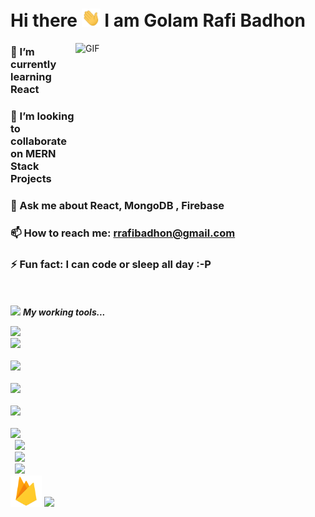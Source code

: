 <h1> Hi there <img src="https://raw.githubusercontent.com/ABSphreak/ABSphreak/master/gifs/Hi.gif" width="30px"> I am Golam Rafi Badhon </h1>


<a target="_blank">
  <img align="right" height="250" width="400" alt="GIF" src="https://s3.gifyu.com/images/image.gif">
</a>

### 🌱 I’m currently learning React
### 👯 I’m looking to collaborate on MERN Stack Projects
### 💬 Ask me about React, MongoDB , Firebase
### 📫 How to reach me: rrafibadhon@gmail.com
### ⚡ Fun fact: I can code or sleep all day :-P
<br/><br/>
<img src="https://media.giphy.com/media/iY8CRBdQXODJSCERIr/giphy.gif" width="30px">&nbsp;***My working tools...***
<p align="left">
  
  <code><img width="50" src="https://github.com/uannabi/-/blob/master/resource/git.svg"></code>
  <code> <img width="50" src="https://www.vectorlogo.zone/logos/w3_html5/w3_html5-ar21.svg"> </code>
  <code> <img width="50" src="https://www.vectorlogo.zone/logos/heroku/heroku-ar21.svg"> </code>
  <code> <img width="50" src="https://www.vectorlogo.zone/logos/reactjs/reactjs-ar21.svg"> </code>
  <code> <img width="50" src="https://www.vectorlogo.zone/logos/javascript/javascript-ar21.svg"> </code>
  <code> <img width="50" src="https://www.vectorlogo.zone/logos/netlifyapp_watercss/netlifyapp_watercss-ar21.svg"> </code>
  <code> <img width="50" src="https://i.ibb.co/Xxh9jKn/image.png"> </code>
  <code> <img width="50" src="https://i.ibb.co/QFhyd5B/image.png"> </code>
  <code> <img width="50" src="https://i.ibb.co/qDrcwHd/image.png"> </code>
  <code><img width="50" src="https://raw.githubusercontent.com/github/explore/80688e429a7d4ef2fca1e82350fe8e3517d3494d/topics/firebase/firebase.png"></code>
  <code><img width="40" src="https://encrypted-tbn0.gstatic.com/images?q=tbn:ANd9GcRT1PKsfJXnxOqnTRiIZ8VcdJDYBXD-qZnnpw&usqp=CAU"></code>
